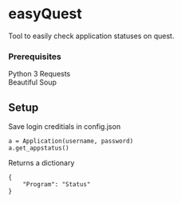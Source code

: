# easyQuest

Tool to easily check application statuses on quest.

### Prerequisites
Python 3
Requests  
Beautiful Soup

## Setup
Save login creditials in config.json

```
a = Application(username, password)
a.get_appstatus()
```
Returns a dictionary
```
{
    "Program": "Status"
}
```
